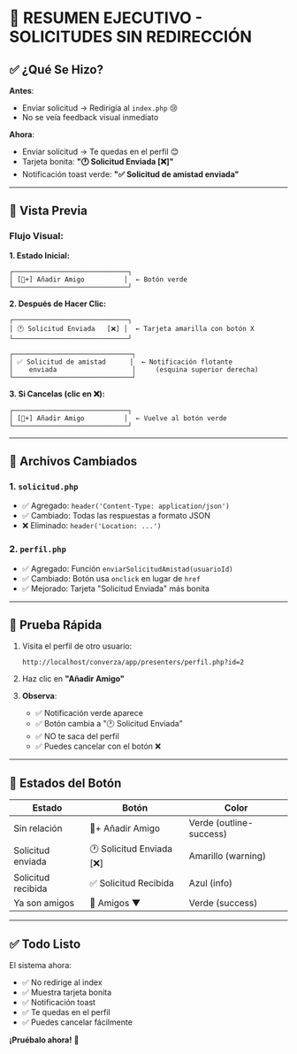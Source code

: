# 🎯 RESUMEN EJECUTIVO - SOLICITUDES SIN REDIRECCIÓN

## ✅ ¿Qué Se Hizo?

**Antes**: 
- Enviar solicitud → Redirigía al `index.php` 😢
- No se veía feedback visual inmediato

**Ahora**:
- Enviar solicitud → Te quedas en el perfil 😊
- Tarjeta bonita: **"🕐 Solicitud Enviada [❌]"**
- Notificación toast verde: **"✅ Solicitud de amistad enviada"**

---

## 🎨 Vista Previa

### Flujo Visual:

**1. Estado Inicial:**
```
┌─────────────────────────────┐
│ [👤+] Añadir Amigo          │  ← Botón verde
└─────────────────────────────┘
```

**2. Después de Hacer Clic:**
```
┌─────────────────────────────┐
│ 🕐 Solicitud Enviada   [❌] │  ← Tarjeta amarilla con botón X
└─────────────────────────────┘

┌──────────────────────────────┐
│ ✅ Solicitud de amistad      │  ← Notificación flotante
│    enviada                   │     (esquina superior derecha)
└──────────────────────────────┘
```

**3. Si Cancelas (clic en ❌):**
```
┌─────────────────────────────┐
│ [👤+] Añadir Amigo          │  ← Vuelve al botón verde
└─────────────────────────────┘
```

---

## 📂 Archivos Cambiados

### 1. `solicitud.php`
- ✅ Agregado: `header('Content-Type: application/json')`
- ✅ Cambiado: Todas las respuestas a formato JSON
- ❌ Eliminado: `header('Location: ...')`

### 2. `perfil.php`
- ✅ Agregado: Función `enviarSolicitudAmistad(usuarioId)`
- ✅ Cambiado: Botón usa `onclick` en lugar de `href`
- ✅ Mejorado: Tarjeta "Solicitud Enviada" más bonita

---

## 🧪 Prueba Rápida

1. Visita el perfil de otro usuario:
   ```
   http://localhost/converza/app/presenters/perfil.php?id=2
   ```

2. Haz clic en **"Añadir Amigo"**

3. **Observa**:
   - ✅ Notificación verde aparece
   - ✅ Botón cambia a "🕐 Solicitud Enviada"
   - ✅ NO te saca del perfil
   - ✅ Puedes cancelar con el botón ❌

---

## 🎯 Estados del Botón

| Estado | Botón | Color |
|--------|-------|-------|
| Sin relación | 👤+ Añadir Amigo | Verde (outline-success) |
| Solicitud enviada | 🕐 Solicitud Enviada [❌] | Amarillo (warning) |
| Solicitud recibida | ✅ Solicitud Recibida | Azul (info) |
| Ya son amigos | 👥 Amigos ▼ | Verde (success) |

---

## ✅ Todo Listo

El sistema ahora:
- ✅ No redirige al index
- ✅ Muestra tarjeta bonita
- ✅ Notificación toast
- ✅ Te quedas en el perfil
- ✅ Puedes cancelar fácilmente

**¡Pruébalo ahora!** 🚀
